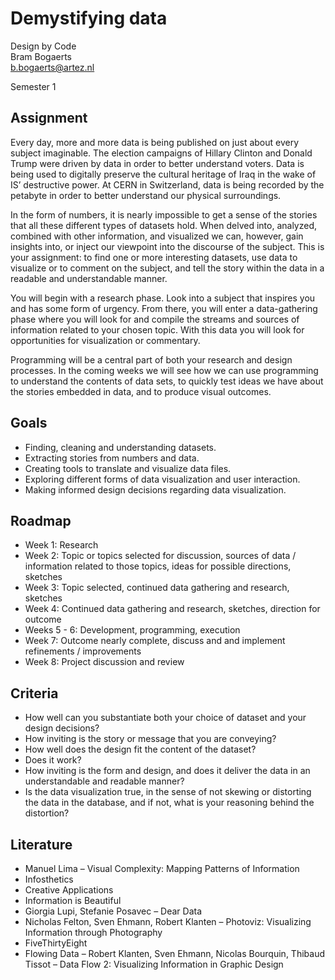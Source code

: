 # Demystifying data

Design by Code  
Bram Bogaerts  
[b.bogaerts@artez.nl](mailto:b.bogaerts@artez.nl)

Semester 1

## Assignment

Every day, more and more data is being published on just about every subject imaginable. The election campaigns of Hillary Clinton and Donald Trump were driven by data in order to better understand voters. Data is being used to digitally preserve the cultural heritage of Iraq in the wake of IS’ destructive power. At CERN in Switzerland, data is being recorded by the petabyte in order to better understand our physical surroundings.In the form of numbers, it is nearly impossible to get a sense of the stories that all these different types of datasets hold. When delved into, analyzed, combined with other information, and visualized we can, however, gain insights into, or inject our viewpoint into the discourse of the subject. This is your assignment: to find one or more interesting datasets, use data to visualize or to comment on the subject, and tell the story within the data in a readable and understandable manner.You will begin with a research phase. Look into a subject that inspires you and has some form of urgency. From there, you will enter a data-gathering phase where you will look for and compile the streams and sources of information related to your chosen topic. With this data you will look for opportunities for visualization or commentary.Programming will be a central part of both your research and design processes. In the coming weeks we will see how we can use programming to understand the contents of data sets, to quickly test ideas we have about the stories embedded in data, and to produce visual outcomes.

## Goals

-	Finding, cleaning and understanding datasets.-	Extracting stories from numbers and data.-	Creating tools to translate and visualize data files.-	Exploring different forms of data visualization and user interaction.-	Making informed design decisions regarding data visualization.

## Roadmap

-	Week 1: Research-	Week 2: Topic or topics selected for discussion, sources of data / information related to those topics, ideas for possible directions, sketches-	Week 3: Topic selected, continued data gathering and research, sketches-	Week 4: Continued data gathering and research, sketches, direction for outcome-	Weeks 5 - 6: Development, programming, execution-	Week 7: Outcome nearly complete, discuss and and implement refinements / improvements-	Week 8: Project discussion and review

## Criteria

-	How well can you substantiate both your choice of dataset and your design decisions?-	How inviting is the story or message that you are conveying?-	How well does the design fit the content of the dataset?-	Does it work?-	How inviting is the form and design, and does it deliver the data in an understandable and readable manner?-	Is the data visualization true, in the sense of not skewing or distorting the data in the database, and if not, what is your reasoning behind the distortion?

## Literature

-	Manuel Lima – Visual Complexity: Mapping Patterns of Information-	Infosthetics-	Creative Applications-	Information is Beautiful-	Giorgia Lupi, Stefanie Posavec – Dear Data-	Nicholas Felton, Sven Ehmann, Robert Klanten – Photoviz: Visualizing Information through Photography-	FiveThirtyEight-	Flowing Data – Robert Klanten, Sven Ehmann, Nicolas Bourquin, Thibaud Tissot – Data Flow 2: Visualizing Information in Graphic Design